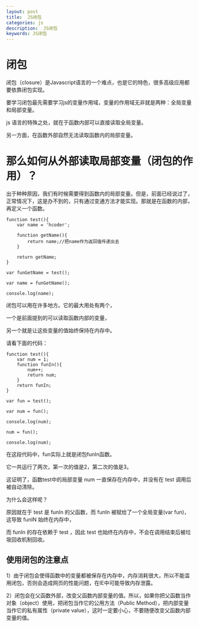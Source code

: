 ```yaml
---
layout: post
title:  JS闭包
categories: js
description:  JS闭包
keywords: JS闭包 
---
```






# 闭包

闭包（closure）是Javascript语言的一个难点，也是它的特色，很多高级应用都要依靠闭包实现。

要学习闭包最先需要学习js的变量作用域，变量的作用域无非就是两种：全局变量和局部变量。

js 语言的特殊之处，就在于函数内部可以直接读取全局变量。

另一方面，在函数外部自然无法读取函数内的局部变量。


# 那么如何从外部读取局部变量（闭包的作用）？

出于种种原因，我们有时候需要得到函数内的局部变量。但是，前面已经说过了，正常情况下，这是办不到的，只有通过变通方法才能实现。那就是在函数的内部，再定义一个函数。

```
function test(){
    var name = 'hcoder';
	
    function getName(){
		return name;//把name作为返回值传递出去
    }
	
    return getName;
}

var funGetName = test();

var name = funGetName();

console.log(name);
```

闭包可以用在许多地方。它的最大用处有两个，

一个是前面提到的可以读取函数内部的变量，

另一个就是让这些变量的值始终保持在内存中。

请看下面的代码：

```
function test(){
    var num = 1;
    function funIn(){
        num++;
		return num;
    }
    return funIn;
}

var fun = test();

var num = fun();

console.log(num);

num = fun();

console.log(num);
```

在这段代码中，fun实际上就是闭包funIn函数。

它一共运行了两次，第一次的值是2，第二次的值是3。

这证明了，函数test中的局部变量 num 一直保存在内存中，并没有在 test 调用后被自动清除。

为什么会这样呢？

原因就在于 test 是 funIn 的父函数，而 funIn 被赋给了一个全局变量(var fun)，这导致 funIN 始终在内存中，

而 funIn 的存在依赖于 test ，因此 test 也始终在内存中，不会在调用结束后被垃圾回收机制回收。


## 使用闭包的注意点

1）由于闭包会使得函数中的变量都被保存在内存中，内存消耗很大，所以不能滥用闭包，否则会造成网页的性能问题，在IE中可能导致内存泄露。

2）闭包会在父函数外部，改变父函数内部变量的值。所以，如果你把父函数当作对象（object）使用，把闭包当作它的公用方法（Public Method），把内部变量当作它的私有属性（private value），这时一定要小心，不要随便改变父函数内部变量的值。
